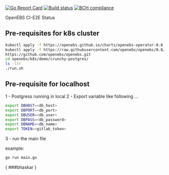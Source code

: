 [![Go Report Card](https://goreportcard.com/badge/github.com/openebs/ci-e2e-status)](https://goreportcard.com/report/github.com/openebs/ci-e2e-status)
[![Build status](https://img.shields.io/gitlab/pipeline/openebs/ci-e2e-status.svg?color=green&gitlab_url=https%3A%2F%2Fgitlab.openebs.ci&style=plastic)](https://gitlab.openebs.ci/openebs/ci-e2e-status/pipelines)
[![BCH compliance](https://bettercodehub.com/edge/badge/openebs/ci-e2e-status?branch=master)](https://bettercodehub.com/)

OpenEBS CI-E2E Status

## Pre-requisites for k8s cluster

```bash
kubectl apply -f https://openebs.github.io/charts/openebs-operator-0.8.0.yaml
kubectl apply -f https://raw.githubusercontent.com/openebs/openebs/0.8/k8s/openebs-storageclasses.yaml
https://github.com/openebs/openebs.git
cd openebs/k8s/demo/crunchy-postgres/
ls -ltr
./run.sh
```

## Pre-requisite for localhost

1 - Postgress running in local
2 - Export variable like following ...

```bash
export DBHOST=<db_host>
export DBPORT=<db_port>
export DBUSER=<db_user>
export DBPASS=<db_password>
export DBNAME=<db_name>
export TOKEN=<gitlab_token>
```

3 - run the main file

example:

```bash
go run main.go
```

{ ###bhaskar }
